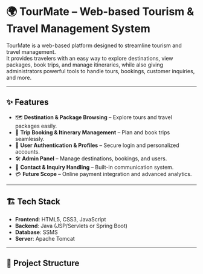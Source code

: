 # 🌍 TourMate – Web-based Tourism & Travel Management System

TourMate is a web-based platform designed to streamline tourism and travel management.  
It provides travelers with an easy way to explore destinations, view packages, book trips, and manage itineraries, while also giving administrators powerful tools to handle tours, bookings, customer inquiries, and more.

---

## ✨ Features

- 🗺️ **Destination & Package Browsing** – Explore tours and travel packages easily.  
- 📅 **Trip Booking & Itinerary Management** – Plan and book trips seamlessly.  
- 👤 **User Authentication & Profiles** – Secure login and personalized accounts.  
- 🛠️ **Admin Panel** – Manage destinations, bookings, and users.  
- 📧 **Contact & Inquiry Handling** – Built-in communication system.  
- 💳 **Future Scope** – Online payment integration and advanced analytics.  

---

## 🏗️ Tech Stack

- **Frontend**: HTML5, CSS3, JavaScript  
- **Backend**: Java (JSP/Servlets or Spring Boot)  
- **Database**: SSMS 
- **Server**: Apache Tomcat  

---

## 📂 Project Structure

